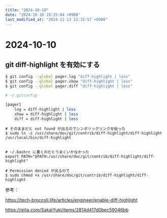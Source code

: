 ```yaml
---
title: "2024-10-10"
date: "2024-10-10 19:15:04 +0900"
last_modified_at: "2024-11-13 22:32:57 +0900"
---
```


# 2024-10-10
## git diff-highlight を有効にする

```sh
$ git config --global pager.log "diff-highlight | less"
$ git config --global pager.show "diff-highlight | less"
$ git config --global pager.diff "diff-highlight | less"

# ~/.gitconfig

[pager]
	log = diff-highlight | less
	show = diff-highlight | less
	diff = diff-highlight | less
```


```
# そのままだと not found が出るのでシンボリックリンクを貼った
$ sudo ln -s /usr/share/doc/git/contrib/diff-highlight/diff-highlight /usr/local/bin/diff-highlight


# ~/.bashrc に書くのだとうまくいかなかった
export PATH="$PATH:/usr/share/doc/git/contrib/diff-highlight/diff-highlight"

# Permission denied が出るので
$ sudo chmod +x /usr/share/doc/git/contrib/diff-highlight/diff-highlight
```


参考：

https://tech-broccoli.life/articles/engineer/enable-diff-highlight

https://qiita.com/SakaiYuki/items/2814d417d0bec59046bb 

